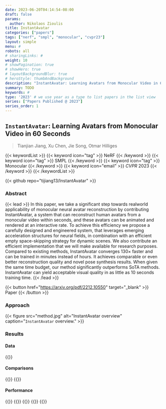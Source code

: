 ```yaml
---
date: 2023-06-20T04:14:54-08:00
draft: false
params:
  author: Nikolaos Zioulis
title: InstantAvatar
categories: ["papers"]
tags: ["nerf", "smpl", "monocular", "cvpr23"]
layout: simple
menu: #
robots: all
# sharingLinks: #
weight: 10
# showPagination: true
# showHero: true
# layoutBackgroundBlur: true
# heroStyle: thumbAndBackground
description: "InstantAvatar: Learning Avatars from Monocular Video in 60 Seconds"
summary: TODO
keywords: #
type: '2023' # we use year as a type to list papers in the list view
series: ["Papers Published @ 2023"]
series_order: 1
---
```


## `InstantAvatar`: Learning Avatars from Monocular Video in 60 Seconds

> Tianjian Jiang, Xu Chen, Jie Song, Otmar Hilliges

{{< keywordList >}}
{{< keyword icon="tag" >}} NeRF {{< /keyword >}}
{{< keyword icon="tag" >}} SMPL  {{< /keyword >}}
{{< keyword icon="tag" >}} Monocular {{< /keyword >}}
{{< keyword icon="email" >}} *CVPR* 2023 {{< /keyword >}}
{{< /keywordList >}}

{{< github repo="tijiang13/InstantAvatar" >}}

### Abstract
{{< lead >}}
In this paper, we take a significant step towards realworld applicability of monocular neural avatar reconstruction by contributing InstantAvatar, a system that can reconstruct human avatars from a monocular video within seconds, and these avatars can be animated and rendered at an interactive rate. To achieve this efficiency we propose a carefully designed and engineered system, that leverages emerging acceleration structures for neural fields, in combination with an efficient empty space-skipping strategy for dynamic scenes. We also contribute an efficient implementation that we will make available for research purposes. Compared to existing methods, InstantAvatar converges 130× faster and can be trained in minutes instead of hours. It achieves comparable or even better reconstruction quality and novel pose synthesis results. When given the same time budget, our method significantly outperforms SoTA methods. InstantAvatar can yield acceptable visual quality in as little as 10 seconds training time.
{{< /lead >}}

{{< button href="https://arxiv.org/pdf/2212.10550" target="_blank" >}}
Paper
{{< /button >}}

### Approach

{{< figure
    src="method.jpg"
    alt="InstantAvatar overview"
    caption="`InstantAvatar` overview."
    >}}

### Results

#### Data
{{<badge label="test" message="PeopleSnapshot" color="lightblue" logo="link" link="https://graphics.tu-bs.de/people-snapshot" target="_blank">}}

#### Comparisons
{{<badge label="body--NeRF" message="NeuralBody" color="coral" logo="github" link="https://github.com/zju3dv/neuralbody" target="_blank">}}
{{<badge label="body--NeRF" message="Anim--NeRF" color="yellow" logo="github" link="https://github.com/JanaldoChen/Anim-NeRF" target="_blank">}}

#### Performance
{{<badge label="train" message="60sec" color="informational" logo="link" >}}
{{<badge label="train" message="RTX3090" color="informational" logo="link" >}}
{{<badge label="render" message="66ms" color="informational" logo="link" >}}
{{<badge label="render" message="540_x_540" color="informational" logo="link" >}}
{{<badge label="render" message="RTX3090" color="informational" logo="link" >}}